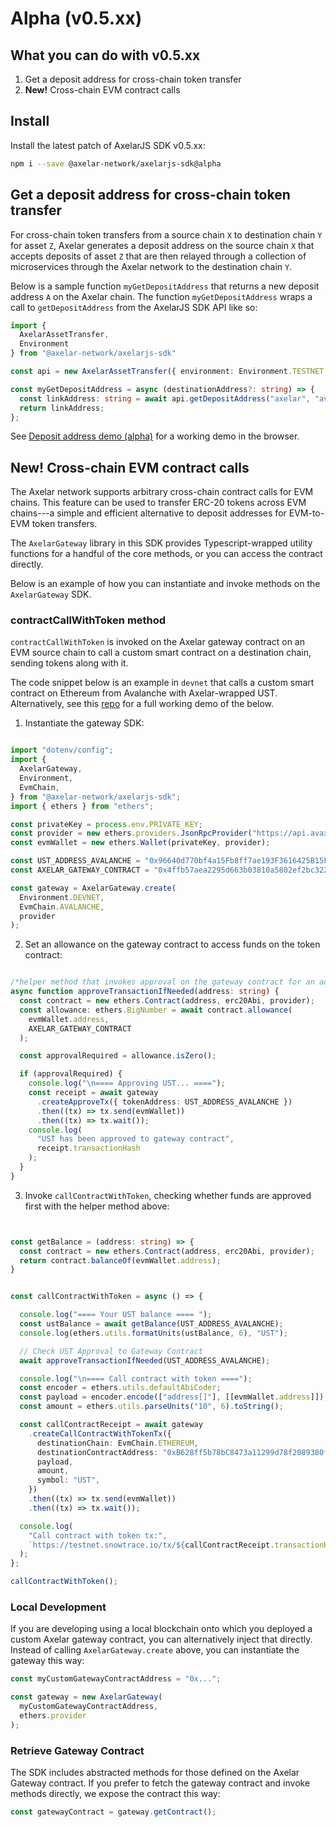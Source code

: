 # Alpha (v0.5.xx)

## What you can do with v0.5.xx

1. Get a deposit address for cross-chain token transfer
2. **New!** Cross-chain EVM contract calls

## Install

Install the latest patch of AxelarJS SDK v0.5.xx:

```bash
npm i --save @axelar-network/axelarjs-sdk@alpha
```

## Get a deposit address for cross-chain token transfer

For cross-chain token transfers from a source chain `X` to destination chain `Y` for asset `Z`, Axelar generates a deposit address on the source chain `X` that accepts deposits of asset `Z` that are then relayed through a collection of microservices through the Axelar network to the destination chain `Y`. 

Below is a sample function `myGetDepositAddress` that returns a new deposit address `A` on the Axelar chain. The function `myGetDepositAddress` wraps a call to `getDepositAddress` from the AxelarJS SDK API like so:

```typescript
import {
  AxelarAssetTransfer,
  Environment
} from "@axelar-network/axelarjs-sdk"

const api = new AxelarAssetTransfer({ environment: Environment.TESTNET });

const myGetDepositAddress = async (destinationAddress?: string) => {
  const linkAddress: string = await api.getDepositAddress("axelar", "avalanche", "0x74Ccd7d9F1F40417C6F7fD1151429a2c44c34e6d", "uaxl");
  return linkAddress;
};
```

See [Deposit address demo (alpha)](deposit-address-demo-alpha.md) for a working demo in the browser.

## New! Cross-chain EVM contract calls

The Axelar network supports arbitrary cross-chain contract calls for EVM chains. This feature can be used to transfer ERC-20 tokens across EVM chains---a simple and efficient alternative to deposit addresses for EVM-to-EVM token transfers.

The `AxelarGateway` library in this SDK provides Typescript-wrapped utility functions for a handful of the core methods, or you can access the contract directly.

Below is an example of how you can instantiate and invoke methods on the `AxelarGateway` SDK. 
### contractCallWithToken method

`contractCallWithToken` is invoked on the Axelar gateway contract on an EVM source chain to call a custom smart contract on a destination chain, sending tokens along with it. 

The code snippet below is an example in `devnet` that calls a custom smart contract on Ethereum from Avalanche with Axelar-wrapped UST. Alternatively, see this [repo](https://github.com/axelarnetwork/axelar-gateway-sample/blob/main/src/call-contract-with-token.ts) for a full working demo of the below.

1. Instantiate the gateway SDK:

```typescript

import "dotenv/config";
import {
  AxelarGateway,
  Environment,
  EvmChain,
} from "@axelar-network/axelarjs-sdk";
import { ethers } from "ethers";

const privateKey = process.env.PRIVATE_KEY;
const provider = new ethers.providers.JsonRpcProvider("https://api.avax-test.network/ext/bc/C/rpc");
const evmWallet = new ethers.Wallet(privateKey, provider);

const UST_ADDRESS_AVALANCHE = "0x96640d770bf4a15Fb8ff7ae193F3616425B15FFE";
const AXELAR_GATEWAY_CONTRACT = "0x4ffb57aea2295d663b03810a5802ef2bc322370d";

const gateway = AxelarGateway.create(
  Environment.DEVNET,
  EvmChain.AVALANCHE,
  provider
);

```

2. Set an allowance on the gateway contract to access funds on the token contract:

```typescript

/*helper method that invokes approval on the gateway contract for an address to move UST funds*/
async function approveTransactionIfNeeded(address: string) {
  const contract = new ethers.Contract(address, erc20Abi, provider);
  const allowance: ethers.BigNumber = await contract.allowance(
    evmWallet.address,
    AXELAR_GATEWAY_CONTRACT
  );

  const approvalRequired = allowance.isZero();

  if (approvalRequired) {
    console.log("\n==== Approving UST... ====");
    const receipt = await gateway
      .createApproveTx({ tokenAddress: UST_ADDRESS_AVALANCHE })
      .then((tx) => tx.send(evmWallet))
      .then((tx) => tx.wait());
    console.log(
      "UST has been approved to gateway contract",
      receipt.transactionHash
    );
  }
}

```

3. Invoke `callContractWithToken`, checking whether funds are approved first with the helper method above:

```typescript


const getBalance = (address: string) => {
  const contract = new ethers.Contract(address, erc20Abi, provider);
  return contract.balanceOf(evmWallet.address);
}


const callContractWithToken = async () => {

  console.log("==== Your UST balance ==== ");
  const ustBalance = await getBalance(UST_ADDRESS_AVALANCHE);
  console.log(ethers.utils.formatUnits(ustBalance, 6), "UST");

  // Check UST Approval to Gateway Contract
  await approveTransactionIfNeeded(UST_ADDRESS_AVALANCHE);

  console.log("\n==== Call contract with token ====");
  const encoder = ethers.utils.defaultAbiCoder;
  const payload = encoder.encode(["address[]"], [[evmWallet.address]]);
  const amount = ethers.utils.parseUnits("10", 6).toString();

  const callContractReceipt = await gateway
    .createCallContractWithTokenTx({
      destinationChain: EvmChain.ETHEREUM,
      destinationContractAddress: "0xB628ff5b78bC8473a11299d78f2089380f4B1939",
      payload,
      amount,
      symbol: "UST",
    })
    .then((tx) => tx.send(evmWallet))
    .then((tx) => tx.wait());

  console.log(
    "Call contract with token tx:",
    `https://testnet.snowtrace.io/tx/${callContractReceipt.transactionHash}`
  );
};

callContractWithToken();


```

### Local Development

If you are developing using a local blockchain onto which you deployed a custom Axelar gateway contract, you can alternatively inject that directly. Instead of calling `AxelarGateway.create` above, you can instantiate the gateway this way:

```typescript
const myCustomGatewayContractAddress = "0x...";

const gateway = new AxelarGateway(
  myCustomGatewayContractAddress,
  ethers.provider
);

```

### Retrieve Gateway Contract

The SDK includes abstracted methods for those defined on the Axelar Gateway contract. If you prefer to fetch the gateway contract and invoke methods directly, we expose the contract this way:

```typescript
const gatewayContract = gateway.getContract();
```